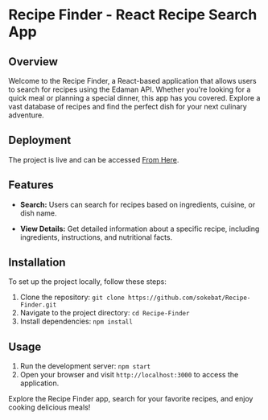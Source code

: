 # Recipe Finder - React Recipe Search App

## Overview

Welcome to the Recipe Finder, a React-based application that allows users to search for recipes using the Edaman API. Whether you're looking for a quick meal or planning a special dinner, this app has you covered. Explore a vast database of recipes and find the perfect dish for your next culinary adventure.

## Deployment

The project is live and can be accessed [From Here](https://recipe-finder-nu.vercel.app/).

## Features

- **Search:** Users can search for recipes based on ingredients, cuisine, or dish name.

- **View Details:** Get detailed information about a specific recipe, including ingredients, instructions, and nutritional facts.


## Installation

To set up the project locally, follow these steps:

1. Clone the repository: `git clone https://github.com/sokebat/Recipe-Finder.git`
2. Navigate to the project directory: `cd Recipe-Finder`
3. Install dependencies: `npm install`


## Usage

1. Run the development server: `npm start`
2. Open your browser and visit `http://localhost:3000` to access the application.

Explore the Recipe Finder app, search for your favorite recipes, and enjoy cooking delicious meals!